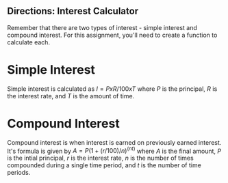 ## Directions: Interest Calculator
Remember that there are two types of interest - simple interest and compound interest. For this assignment, you'll need to create a function to calculate each.

# Simple Interest
Simple interest is calculated as $I = P x R/100 x T$ where $P$ is the principal, $R$ is the interest rate, and $T$ is the amount of time.

# Compound Interest
Compound interest is when interest is earned on previously earned interest. It's formula is given by $A = P(1 + (r/100)/n)^(nt)$ where $A$ is the final amount, $P$ is the intial principal, $r$ is the interest rate, $n$ is the number of times compounded during a single time period, and $t$ is the number of time periods.
